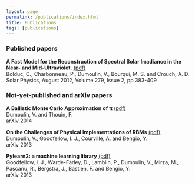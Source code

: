 ```yaml
---
layout: page
permalink: /publications/index.html
title: Publications
tags: [publications]
---
```


### Published papers

**A Fast Model for the Reconstruction of Spectral Solar Irradiance in the Near-
and Mid-Ultraviolet.** [(pdf)](http://link.springer.com/content/pdf/10.1007%2Fs11207-012-0019-4.pdf)  
Bolduc, C.,  Charbonneau, P., Dumoulin, V., Bourqui, M. S. and Crouch, A. D.  
Solar Physics, August 2012, Volume 279, Issue 2, pp 383-409

### Not-yet-published and arXiv papers

**A Ballistic Monte Carlo Approximation of π** [(pdf)](http://arxiv.org/pdf/1404.1499.pdf)  
Dumoulin, V. and Thouin, F.  
arXiv 2014

**On the Challenges of Physical Implementations of RBMs** [(pdf)](http://arxiv.org/pdf/1312.5258v1.pdf)  
Dumoulin, V., Goodfellow, I. J., Courville, A. and Bengio, Y.  
arXiv 2013

**Pylearn2: a machine learning library** [(pdf)](http://arxiv.org/pdf/1308.4214v1.pdf)  
Goodfellow, I. J., Warde-Farley, D., Lamblin, P., Dumoulin, V., Mirza, M.,
Pascanu, R., Bergstra, J., Bastien, F. and Bengio, Y.  
arXiv 2013
